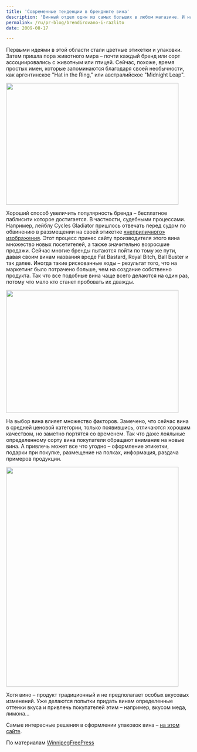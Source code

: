 ```yaml
---
title: 'Современные тенденции в брендинге вина'
description: 'Винный отдел один из самых больших в любом магазине. И на полках этого отдела легко затеряться. В мире вина не тк уж мало специалистов по маркетингу, которые постоянно работуют над тем, чтобы придать новым брендам идентичность, способную выделить их среди рядов одинаковых бутылок.'
permalink: /ru/pr-blog/brendirovano-i-razlito
date: 2009-08-17

---
```


Первыми идеями в этой области стали цветные этикетки и упаковки. Затем пришла пора животного мира – почти каждый бренд или сорт ассоциировались с животным или птицей. Сейчас, похоже, время простых имен, которые запоминаются благодаря своей необычности, как аргентинское "Hat in the Ring," или австралийское "Midnight Leap".

<img src="{{ site.assets }}/upload/neil-ashmead-gts-wine_1.jpg" alt="" class="post__img" width="470" height="331">

Хороший способ увеличить популярность бренда – бесплатное паблисити которое достигается. В частности, судебными процессами. Например, лейблу  Cycles Gladiator пришлось отвечать перед судом по обвинению в раззмещении на своей этикетке <a href="http://imagecache5.art.com/p/LRG/12/1286/LHBO000Z/cycles-gladiator-1895.jpg">«неприличного» изображения</a>. Этот процесс принес сайту производителя этого вина множество новых посетителей, а также значительно возросшие продажи. Сейчас многие бренды пытаются пойти по тому же пути, давая своим винам названия вроде Fat Bastard, Royal Bitch, Ball Buster и так далее. Иногда такие рискованные ходы – результат того, что на маркетинг было потрачено больше, чем на создание собственно продукта. Так что все подобные вина чаще всего делаются на один раз, потому что мало кто станет пробовать их дважды.

<img src="{{ site.assets }}/upload/inkwell-wine_3.jpg" alt="" class="post__img" width="470" height="334">

На выбор вина влияет множество факторов. Замечено, что сейчас вина в средней ценовой категории, только появившись, отличаются хорошим качеством, но заметно портятся со временем. Так что даже лояльные определенному сорту вина покупатели обращают внимание на новые вина. А привлечь может все что угодно – оформление этикетки, подарки при покупке, размещение на полках, информация, раздача примеров продукции.

<img src="{{ site.assets }}/upload/honey-moon-wine_1.jpg" alt="" class="post__img" width="470" height="597">

Хотя вино – продукт традиционный и не предполагает особых вкусовых изменений. Уже делаются попытки придать винам определенные оттенки вкуса и привлечь покупателей этим – например, вкусом меда, лимона…

Самые интересные решения в оформлении упаковок вина – <a href="http://tinyurl.com/wfplabels">на этом сайте</a>.

По материалам <a href="http://www.winnipegfreepress.com/life/food/wine/brand-and-barred-53286982.html">WinnipegFreePress</a>

